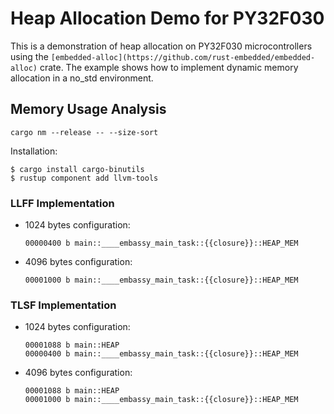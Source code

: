 # Heap Allocation Demo for PY32F030

This is a demonstration of heap allocation on PY32F030 microcontrollers using the `[embedded-alloc](https://github.com/rust-embedded/embedded-alloc)` crate. The example shows how to implement dynamic memory allocation in a no_std environment.

## Memory Usage Analysis

`cargo nm --release -- --size-sort`

Installation:
```
$ cargo install cargo-binutils
$ rustup component add llvm-tools
```

### LLFF Implementation

- 1024 bytes configuration:
  ```
  00000400 b main::____embassy_main_task::{{closure}}::HEAP_MEM
  ```

- 4096 bytes configuration:
  ```
  00001000 b main::____embassy_main_task::{{closure}}::HEAP_MEM
  ```

### TLSF Implementation

- 1024 bytes configuration:
  ```
  00001088 b main::HEAP
  00000400 b main::____embassy_main_task::{{closure}}::HEAP_MEM
  ```

- 4096 bytes configuration:
  ```
  00001088 b main::HEAP
  00001000 b main::____embassy_main_task::{{closure}}::HEAP_MEM
  ```